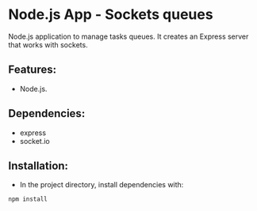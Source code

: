 # Node.js App - Sockets queues

Node.js application to manage tasks queues. It creates an Express server that works with sockets.


## Features:

* Node.js.


## Dependencies:

* express
* socket.io


## Installation:

* In the project directory, install dependencies with:

```
npm install
```
